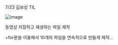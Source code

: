 7/23 김보성 TIL

![image](https://user-images.githubusercontent.com/48462044/88282891-5f9f9780-cd25-11ea-933d-0a731c2045e9.png)

동영상 저장하고 재생하는 파일 제작



+for문을 이용해서 10개의 파일을 연속적으로 만들게 제작...

